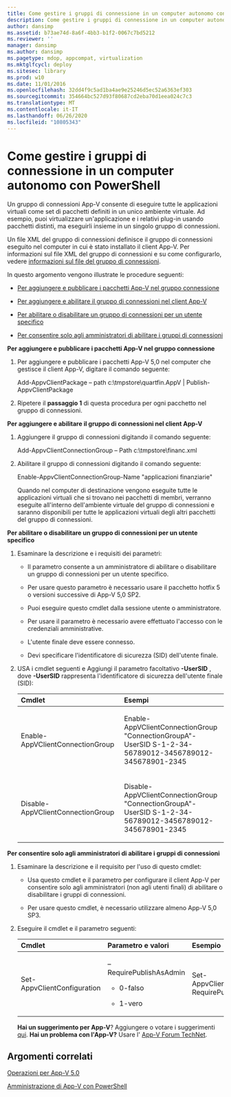 ```yaml
---
title: Come gestire i gruppi di connessione in un computer autonomo con PowerShell
description: Come gestire i gruppi di connessione in un computer autonomo con PowerShell
author: dansimp
ms.assetid: b73ae74d-8a6f-4bb3-b1f2-0067c7bd5212
ms.reviewer: ''
manager: dansimp
ms.author: dansimp
ms.pagetype: mdop, appcompat, virtualization
ms.mktglfcycl: deploy
ms.sitesec: library
ms.prod: w10
ms.date: 11/01/2016
ms.openlocfilehash: 32dd4f9c5ad1ba4ae9e25246d5ec52a6363ef303
ms.sourcegitcommit: 354664bc527d93f80687cd2eba70d1eea024c7c3
ms.translationtype: MT
ms.contentlocale: it-IT
ms.lasthandoff: 06/26/2020
ms.locfileid: "10805343"
---
```

# Come gestire i gruppi di connessione in un computer autonomo con PowerShell


Un gruppo di connessioni App-V consente di eseguire tutte le applicazioni virtuali come set di pacchetti definiti in un unico ambiente virtuale. Ad esempio, puoi virtualizzare un'applicazione e i relativi plug-in usando pacchetti distinti, ma eseguirli insieme in un singolo gruppo di connessioni.

Un file XML del gruppo di connessioni definisce il gruppo di connessioni eseguito nel computer in cui è stato installato il client App-V. Per informazioni sul file XML del gruppo di connessioni e su come configurarlo, vedere [informazioni sul file del gruppo di connessioni](about-the-connection-group-file.md).

In questo argomento vengono illustrate le procedure seguenti:

-   [Per aggiungere e pubblicare i pacchetti App-V nel gruppo connessione](#bkmk-add-pub-pkgs-in-cg)

-   [Per aggiungere e abilitare il gruppo di connessioni nel client App-V](#bkmk-add-enable-cg-on-clt)

-   [Per abilitare o disabilitare un gruppo di connessioni per un utente specifico](#bkmk-enable-cg-for-user-poshtopic)

-   [Per consentire solo agli amministratori di abilitare i gruppi di connessioni](#bkmk-admin-only-posh-topic-cg)

<a href="" id="bkmk-add-pub-pkgs-in-cg"></a>**Per aggiungere e pubblicare i pacchetti App-V nel gruppo connessione**

1.  Per aggiungere e pubblicare i pacchetti App-V 5,0 nel computer che gestisce il client App-V, digitare il comando seguente:

    Add-AppvClientPackage – path c:\\tmpstore\\quartfin.AppV | Publish-AppvClientPackage

2.  Ripetere il **passaggio 1** di questa procedura per ogni pacchetto nel gruppo di connessioni.

<a href="" id="bkmk-add-enable-cg-on-clt"></a>**Per aggiungere e abilitare il gruppo di connessioni nel client App-V**

1.  Aggiungere il gruppo di connessioni digitando il comando seguente:

    Add-AppvClientConnectionGroup – Path c:\\tmpstore\\financ.xml

2.  Abilitare il gruppo di connessioni digitando il comando seguente:

    Enable-AppvClientConnectionGroup-Name "applicazioni finanziarie"

    Quando nel computer di destinazione vengono eseguite tutte le applicazioni virtuali che si trovano nei pacchetti di membri, verranno eseguite all'interno dell'ambiente virtuale del gruppo di connessioni e saranno disponibili per tutte le applicazioni virtuali degli altri pacchetti del gruppo di connessioni.

<a href="" id="bkmk-enable-cg-for-user-poshtopic"></a>**Per abilitare o disabilitare un gruppo di connessioni per un utente specifico**

1.  Esaminare la descrizione e i requisiti dei parametri:

    -   Il parametro consente a un amministratore di abilitare o disabilitare un gruppo di connessioni per un utente specifico.

    -   Per usare questo parametro è necessario usare il pacchetto hotfix 5 o versioni successive di App-V 5,0 SP2.

    -   Puoi eseguire questo cmdlet dalla sessione utente o amministratore.

    -   Per usare il parametro è necessario avere effettuato l'accesso con le credenziali amministrative.

    -   L'utente finale deve essere connesso.

    -   Devi specificare l'identificatore di sicurezza (SID) dell'utente finale.

2.  USA i cmdlet seguenti e Aggiungi il parametro facoltativo **-UserSID** , dove **-UserSID** rappresenta l'identificatore di sicurezza dell'utente finale (SID):

    <table>
    <colgroup>
    <col width="50%" />
    <col width="50%" />
    </colgroup>
    <thead>
    <tr class="header">
    <th align="left">Cmdlet</th>
    <th align="left">Esempi</th>
    </tr>
    </thead>
    <tbody>
    <tr class="odd">
    <td align="left"><p>Enable-AppVClientConnectionGroup</p></td>
    <td align="left"><p>Enable-AppVClientConnectionGroup "ConnectionGroupA"-UserSID S-1-2-34-56789012-3456789012-345678901-2345</p></td>
    </tr>
    <tr class="even">
    <td align="left"><p>Disable-AppVClientConnectionGroup</p></td>
    <td align="left"><p>Disable-AppVClientConnectionGroup "ConnectionGroupA"-UserSID S-1-2-34-56789012-3456789012-345678901-2345</p></td>
    </tr>
    </tbody>
    </table>

<a href="" id="bkmk-admin-only-posh-topic-cg"></a>**Per consentire solo agli amministratori di abilitare i gruppi di connessioni**

1.  Esaminare la descrizione e il requisito per l'uso di questo cmdlet:

    -   Usa questo cmdlet e il parametro per configurare il client App-V per consentire solo agli amministratori (non agli utenti finali) di abilitare o disabilitare i gruppi di connessioni.

    -   Per usare questo cmdlet, è necessario utilizzare almeno App-V 5,0 SP3.

2.  Eseguire il cmdlet e il parametro seguenti:

    <table>
    <colgroup>
    <col width="33%" />
    <col width="33%" />
    <col width="33%" />
    </colgroup>
    <thead>
    <tr class="header">
    <th align="left">Cmdlet</th>
    <th align="left">Parametro e valori</th>
    <th align="left">Esempio</th>
    </tr>
    </thead>
    <tbody>
    <tr class="odd">
    <td align="left"><p>Set-AppvClientConfiguration</p></td>
    <td align="left"><p>–RequirePublishAsAdmin</p>
    <ul>
    <li><p>0-falso</p></li>
    <li><p>1-vero</p></li>
    </ul></td>
    <td align="left"><p>Set-AppvClientConfiguration-RequirePublishAsAdmin1</p></td>
    </tr>
    </tbody>
    </table>

    **Hai un suggerimento per App-V**? Aggiungere o votare i suggerimenti [qui](http://appv.uservoice.com/forums/280448-microsoft-application-virtualization). **Hai un problema con l'App-V?** Usare l' [App-V Forum TechNet](https://social.technet.microsoft.com/Forums/home?forum=mdopappv).

## Argomenti correlati


[Operazioni per App-V 5.0](operations-for-app-v-50.md)

[Amministrazione di App-V con PowerShell](administering-app-v-by-using-powershell.md)

 

 





